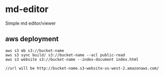 # md-editor


Simple md editor/viewer

## aws deployment

```
aws s3 mb s3://bucket-name
aws s3 sync build/ s3://bucket-name --acl public-read
aws s3 website s3://bucket-name --index-document index.html

//url will be http://bucket-name.s3-website-us-west-2.amazonaws.com/
```
